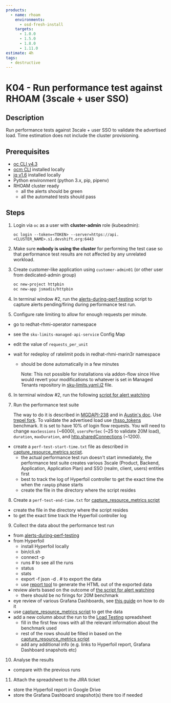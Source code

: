 ```yaml
---
products:
  - name: rhoam
    environments:
      - osd-fresh-install
    targets:
      - 1.0.0
      - 1.5.0
      - 1.8.0
      - 1.11.0
estimate: 4h
tags:
  - destructive
---
```


# K04 - Run performance test against RHOAM (3scale + user SSO)

## Description

Run performance tests against 3scale + user SSO to validate the advertised load. Time estimation does not include the cluster provisioning.

## Prerequisites

- [oc CLI v4.3](https://docs.openshift.com/container-platform/3.6/cli_reference/get_started_cli.html#installing-the-cli)
- [ocm CLI](https://github.com/openshift-online/ocm-cli/releases) installed locally
- [jq v1.6](https://github.com/stedolan/jq/releases) installed locally
- Python environment (python 3.x, pip, pipenv)
- RHOAM cluster ready
  - all the alerts should be green
  - all the automated tests should pass

## Steps

1. Login via `oc` as a user with **cluster-admin** role (kubeadmin):

   ```
   oc login --token=<TOKEN> --server=https://api.<CLUSTER_NAME>.s1.devshift.org:6443
   ```

2. Make sure **nobody is using the cluster** for performing the test case so that performance test results are not affected by any unrelated workload.

3. Create customer-like application using `customer-admin01` (or other user from dedicated-admin group)

   ```bash
   oc new-project httpbin
   oc new-app jsmadis/httpbin
   ```

4. In terminal window #2, run the [alerts-during-perf-testing](https://github.com/integr8ly/integreatly-operator/blob/master/scripts/alerts-during-perf-testing.sh) script to capture alerts pending/firing during performance test run.

5. Configure rate limiting to allow for enough requests per minute.

- go to redhat-rhmi-operator namespace
- see the `sku-limits-managed-api-service` Config Map
- edit the value of `requests_per_unit`
- wait for redeploy of ratelimit pods in redhat-rhmi-marin3r namespace

  - should be done automatically in a few minutes

    Note: This not possible for installations via addon-flow since Hive would revert your modifications to whatever
    is set in Managed Tenants repository in [sku-limits.yaml.j2](https://gitlab.cee.redhat.com/service/managed-tenants/-/blob/master/addons/managed-api-service/metadata/stage/sku-limits.yaml.j2) file.

6. In terminal window #2, run the following [script for alert watching](https://github.com/integr8ly/integreatly-operator/blob/master/scripts/alerts-during-perf-testing.sh)

7. Run the performance test suite

   The way to do it is described in [MGDAPI-238](https://issues.redhat.com/browse/MGDAPI-238) and in [Austin's doc](https://docs.google.com/document/d/1NJBUsieRkBLnN2PMAF5cpaH7uXq9mZCx1JQaT9Ruytk/edit?usp=sharing). Use [trepel fork](https://gitlab.cee.redhat.com/trepel/3scale-py-testsuite/-/tree/performance_tests). To validate the advertised load use [rhsso_tokens](https://gitlab.cee.redhat.com/trepel/3scale-py-testsuite/-/blob/performance_tests/testsuite/tests/performance/apicast/smoke/template_rhsso_tokens.hf.yaml) benchmark. It is set to have 10% of login flow requests. You will need to change `maxSessions` (~6000), `usersPerSec` (~25 to validate 20M load), `duration`, `maxDuration`, and [http.sharedConnections](https://gitlab.cee.redhat.com/trepel/3scale-py-testsuite/-/blob/performance_tests/testsuite/tests/performance/apicast/smoke/test_smoke_rhsso_tokens.py#L54-55) (~1200).

- create a `perf-test-start-time.txt` file as described in [capture_resource_metrics script](https://github.com/integr8ly/integreatly-operator/blob/master/scripts/capture_resource_metrics.sh).
  - the actual performance test run doesn't start immediately, the performance test suite creates various 3scale (Product, Backend, Application, Application Plan) and SSO (realm, client, users) entities first
  - best to track the log of Hyperfoil controller to get the exact time the when the `rampUp` phase starts
  - create the file in the directory where the script resides

8. Create a `perf-test-end-time.txt` for [capture_resource_metrics script](https://github.com/integr8ly/integreatly-operator/blob/master/scripts/capture_resource_metrics.sh)

- create the file in the directory where the script resides
- to get the exact time track the Hyperfoil controller log

9. Collect the data about the performance test run

- from [alerts-during-perf-testing](https://github.com/integr8ly/integreatly-operator/blob/master/scripts/alerts-during-perf-testing.sh)
- from Hyperfoil
  - install Hyperfoil locally
  - bin/cli.sh
  - connect <hyperfoil-url-without-protocol> -p <port-8090-is-default>
  - runs # to see all the runs
  - status <your-run-name>
  - stats <your-run-name>
  - export -f json -d . <your-run-name> # to export the data
  - use [report tool](https://github.com/Hyperfoil/report) to generate the HTML out of the exported data
- review alerts based on the outcome of [the script for alert watching](https://github.com/integr8ly/integreatly-operator/blob/master/scripts/alerts-during-perf-testing.sh)
  - there should be no firings for 20M benchmark
- eye review of various Grafana Dashboards, see [this guide](https://docs.google.com/document/d/1KznoB-we73lGUViJApVHyBoIgh3xpgyak6ODAEAHbwk/edit?usp=sharing) on how to do it
- use [capture_resource_metrics script](https://github.com/integr8ly/integreatly-operator/blob/master/scripts/capture_resource_metrics.sh) to get the data
- add a new column about the run to the [Load Testing](https://docs.google.com/spreadsheets/d/1v_bZIk8B_thZi93hGBNiOOnbSix0gmpwy3LV_s4WFPw/edit?usp=sharing) spreadsheet
  - fill in the first few rows with all the relevant information about the benchmark used
  - rest of the rows should be filled in based on the [capture_resource_metrics script](https://github.com/integr8ly/integreatly-operator/blob/master/scripts/capture_resource_metrics.sh)
  - add any additional info (e.g. links to Hyperfoil report, Grafana Dashboard snapshots etc)

10. Analyse the results

- compare with the previous runs

11. Attach the spreadsheet to the JIRA ticket

- store the Hyperfoil report in Google Drive
- store the Grafana Dashboard snapshot(s) there too if needed

